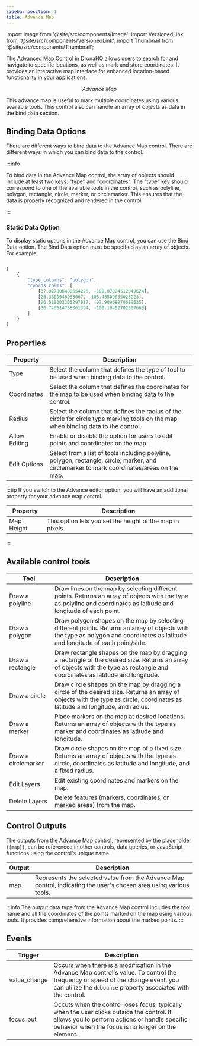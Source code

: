 ```yaml
---
sidebar_position: 1
title: Advance Map
---
```


import Image from '@site/src/components/Image'; import VersionedLink from '@site/src/components/VersionedLink'; import
Thumbnail from '@site/src/components/Thumbnail';


The Advanced Map Control in DronaHQ allows users to search for and navigate to specific locations, as well as mark and store coordinates. It provides an interactive map interface for enhanced location-based functionality in your applications.

<figure>
  <Thumbnail src="/img/reference/controls/adv-map/preview.jpg" alt="Advance Map" />
  <figcaption align = "center"><i>Advance Map</i></figcaption>
</figure>

This advance map is useful to mark multiple coordinates using various available tools. This control also can handle an array of objects as data in the bind data section.

## Binding Data Options

There are different ways to bind data to the Advance Map control. There are different ways in which you can bind data to the control.

:::info

To bind data in the Advance Map control, the array of objects should include at least two keys: "type" and "coordinates". The "type" key should correspond to one of the available tools in the control, such as polyline, polygon, rectangle, circle, marker, or circlemarker. This ensures that the data is properly recognized and rendered in the control.

:::

### Static Data Option

To display static options in the Advance Map control, you can use the Bind Data option. The Bind Data option must be specified as an array of objects. For example:

```js

[
    {
        "type_columns": "polygon",
        "coords_colms": [
            [37.027806488554226, -109.07024512949624],
            [26.3609046933067, -108.45509635025923],
            [26.518303305297817, -97.90968870619635],
            [36.746614738361394, -100.19452702907665]
        ]
    }
]

```


## Properties


| Property       | Description                                                                                                                           |
|----------------|---------------------------------------------------------------------------------------------------------------------------------------|
| Type           | Select the column that defines the type of tool to be used when binding data to the control.                                          |
| Coordinates    | Select the column that defines the coordinates for the map to be used when binding data to the control.                                |
| Radius         | Select the column that defines the radius of the circle for circle type marking tools on the map when binding data to the control.    |
| Allow Editing  | Enable or disable the option for users to edit points and coordinates on the map.                                                      |
| Edit Options   | Select from a list of tools including polyline, polygon, rectangle, circle, marker, and circlemarker to mark coordinates/areas on the map. |


:::tip
If you switch to the Advance editor option, you will have an additional property for your advance map control.

| Property       | Description                                                                                                                           |
|----------------|---------------------------------------------------------------------------------------------------------------------------------------|
| Map Height |This option lets you set the height of the map in pixels.|

:::

## Available control tools


| Tool             | Description                                                                                                                                                                    |
|------------------|--------------------------------------------------------------------------------------------------------------------------------------------------------------------------------|
| Draw a polyline  | Draw lines on the map by selecting different points. Returns an array of objects with the type as polyline and coordinates as latitude and longitude of each point.               |
| Draw a polygon   | Draw polygon shapes on the map by selecting different points. Returns an array of objects with the type as polygon and coordinates as latitude and longitude of each point/side. |
| Draw a rectangle | Draw rectangle shapes on the map by dragging a rectangle of the desired size. Returns an array of objects with the type as rectangle and coordinates as latitude and longitude.      |
| Draw a circle    | Draw circle shapes on the map by dragging a circle of the desired size. Returns an array of objects with the type as circle, coordinates as latitude and longitude, and radius.    |
| Draw a marker    | Place markers on the map at desired locations. Returns an array of objects with the type as marker and coordinates as latitude and longitude.                                    |
| Draw a circlemarker | Draw circle shapes on the map of a fixed size. Returns an array of objects with the type as circle, coordinates as latitude and longitude, and a fixed radius.                  |
| Edit Layers      | Edit existing coordinates and markers on the map.                                                                                                                              |
| Delete Layers    | Delete features (markers, coordinates, or marked areas) from the map.                                                                                                          |


## Control Outputs

The outputs from the Advance Map control, represented by the placeholder `{{map}}`, can be referenced in other controls, data queries, or JavaScript functions using the control's unique name.

| Output  | Description                                                                                          |
|---------|------------------------------------------------------------------------------------------------------|
| map   | Represents the selected value from the Advance Map control, indicating the user's chosen area using various tools.      |

:::info
The output data type from the Advance Map control includes the tool name and all the coordinates of the points marked on the map using various tools. It provides comprehensive information about the marked points.
:::

## Events

| Trigger                   | Description                                                                             |
|--------------------------|-----------------------------------------------------------------------------------------|
| value_change                | Occurs when there is a modification in the Advance Map control's value. To control the frequency or speed of the change event, you can utilize the `debounce` property associated with the control. |
| focus_out       | Occuts when the control loses focus, typically when the user clicks outside the control. It allows you to perform actions or handle specific behavior when the focus is no longer on the element. |